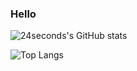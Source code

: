 ### Hello

![24seconds's GitHub stats](https://github-readme-stats.vercel.app/api?username=24seconds&show_icons=true&theme=vue-dark) 

![Top Langs](https://github-readme-stats.vercel.app/api/top-langs/?username=24seconds&hide=html&langs_count=3&theme=vue-dark)


<!--
**24seconds/24seconds** is a ✨ _special_ ✨ repository because its `README.md` (this file) appears on your GitHub profile.

Here are some ideas to get you started:

- 🔭 I’m currently working on ...
- 🌱 I’m currently learning ...
- 👯 I’m looking to collaborate on ...
- 🤔 I’m looking for help with ...
- 💬 Ask me about ...
- 📫 How to reach me: ...
- 😄 Pronouns: ...
- ⚡ Fun fact: ...
-->
